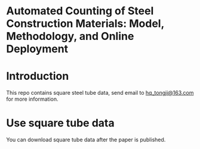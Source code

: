 # Automated Counting of Steel Construction Materials: Model, Methodology, and Online Deployment
# Introduction
This repo contains square steel tube data, send email to hq_tongji@163.com for more information.
# Use square tube data
You can download square tube data after the paper is published.
